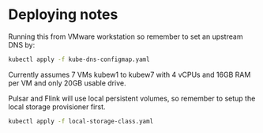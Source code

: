 # Deploying notes

Running this from VMware workstation so remember to set an upstream DNS by:

``` bash
kubectl apply -f kube-dns-configmap.yaml
```

Currently assumes 7 VMs kubew1 to kubew7 with 4 vCPUs and 16GB RAM per VM and only 20GB usable drive.

Pulsar and Flink will use local persistent volumes, so remember to setup the local storage provisioner first.

```bash
kubectl apply -f local-storage-class.yaml
```